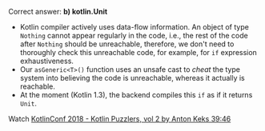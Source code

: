 Correct answer: **b) kotlin.Unit**

* Kotlin compiler actively uses data-flow information.
  An object of type `Nothing` cannot appear regularly in the code,
  i.e., the rest of the code after `Nothing` should be unreachable,
  therefore, we don't need to thoroughly check this unreachable code,
  for example, for `if` expression exhaustiveness.
* Our `asGeneric<T>()` function uses an unsafe cast to *cheat* the type system
  into believing the code is unreachable, whereas it actually is reachable.
* At the moment (Kotlin 1.3), the backend compiles this `if`
  as if it returns `Unit`.

Watch [KotlinConf 2018 - Kotlin Puzzlers, vol 2 by Anton Keks 39:46](https://www.youtube.com/watch?v=Xq9vBZs0j-8&lc=UgzrxmtADpeVJWbzo-14AaABAg#t=39m46s)
